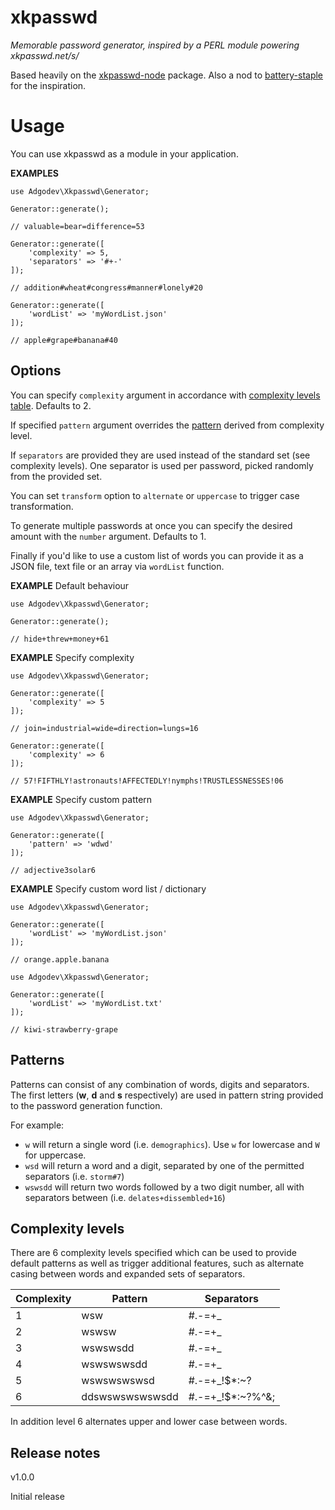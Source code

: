 # xkpasswd

*Memorable password generator, inspired by a PERL module powering xkpasswd.net/s/*

Based heavily on the [xkpasswd-node](https://github.com/vot/xkpasswd-node) package. Also a nod to [battery-staple](https://github.com/geekish/battery-staple) for the inspiration.

# Usage

You can use xkpasswd as a module in your application.

**EXAMPLES**

```
use Adgodev\Xkpasswd\Generator;

Generator::generate();

// valuable=bear=difference=53

Generator::generate([
    'complexity' => 5,
    'separators' => '#+-'
]);

// addition#wheat#congress#manner#lonely#20

Generator::generate([
    'wordList' => 'myWordList.json'
]);

// apple#grape#banana#40
```

## Options

You can specify `complexity` argument in accordance with [complexity levels table](#complexity-levels). Defaults to 2.

If specified `pattern` argument overrides the [pattern](#patterns) derived from complexity level.

If `separators` are provided they are used instead of the standard set (see complexity levels).
One separator is used per password, picked randomly from the provided set.

You can set `transform` option to `alternate` or `uppercase` to trigger case transformation.

To generate multiple passwords at once you can specify the desired
amount with the `number` argument. Defaults to 1.

Finally if you'd like to use a custom list of words you can provide it
as a JSON file, text file or an array via `wordList` function.

**EXAMPLE** Default behaviour

```
use Adgodev\Xkpasswd\Generator;

Generator::generate();

// hide+threw+money+61
```

**EXAMPLE** Specify complexity

```
use Adgodev\Xkpasswd\Generator;

Generator::generate([
    'complexity' => 5
]);

// join=industrial=wide=direction=lungs=16

Generator::generate([
    'complexity' => 6
]);

// 57!FIFTHLY!astronauts!AFFECTEDLY!nymphs!TRUSTLESSNESSES!06
```

**EXAMPLE** Specify custom pattern

```
use Adgodev\Xkpasswd\Generator;

Generator::generate([
    'pattern' => 'wdwd'
]);

// adjective3solar6
```

**EXAMPLE** Specify custom word list / dictionary

```
use Adgodev\Xkpasswd\Generator;

Generator::generate([
    'wordList' => 'myWordList.json'
]);

// orange.apple.banana
```

```
use Adgodev\Xkpasswd\Generator;

Generator::generate([
    'wordList' => 'myWordList.txt'
]);

// kiwi-strawberry-grape
```

## Patterns

Patterns can consist of any combination of words, digits and separators.
The first letters (**w**, **d** and **s** respectively) are used in pattern string provided to the password generation function.

For example:

* `w` will return a single word (i.e. `demographics`). Use `w` for lowercase and `W` for uppercase.
* `wsd` will return a word and a digit, separated by one of the permitted separators (i.e. `storm#7`)
* `wswsdd` will return two words followed by a two digit number, all with separators between (i.e. `delates+dissembled+16`)



## Complexity levels

There are 6 complexity levels specified which can be used to provide
default patterns as well as trigger additional features, such as alternate casing
between words and expanded sets of separators.


| Complexity | Pattern         | Separators       |
|------------|-----------------|------------------|
| 1          | wsw             | #.-=+_           |
| 2          | wswsw           | #.-=+_           |
| 3          | wswswsdd        | #.-=+_           |
| 4          | wswswswsdd      | #.-=+_           |
| 5          | wswswswswsd     | #.-=+_!$*:~?     |
| 6          | ddswswswswswsdd | #.-=+_!$*:~?%^&; |

In addition level 6 alternates upper and lower case between words.

## Release notes

v1.0.0

Initial release

